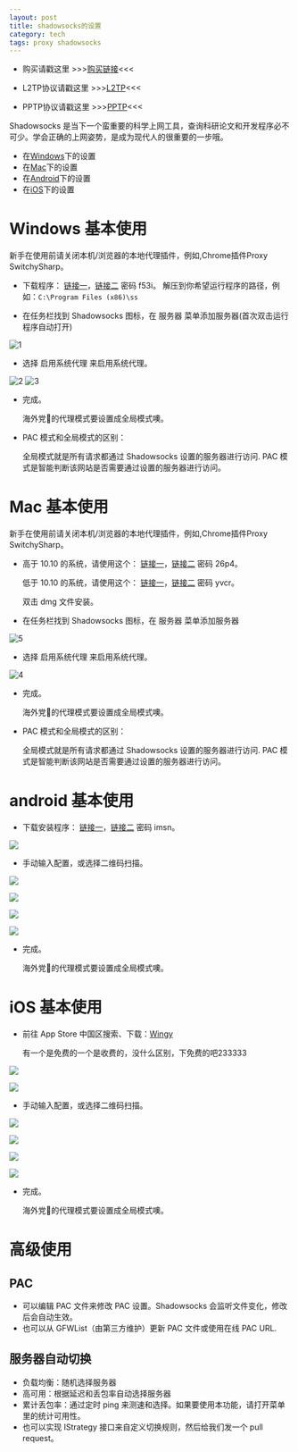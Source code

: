 ```yaml
---
layout: post
title: shadowsocks的设置
category: tech
tags: proxy shadowsocks
---
```


* 购买请戳这里 >>>[购买链接](http://wechat.kelu.org/charge)<<<
  
* L2TP协议请戳这里  >>>[L2TP](/tech/2017/03/15/L2TP-VPN-setting.html)<<<

* PPTP协议请戳这里  >>>[PPTP](/tech/2015/02/14/PPTP-VPN-setting.html)<<<

Shadowsocks 是当下一个蛮重要的科学上网工具，查询科研论文和开发程序必不可少。学会正确的上网姿势，是成为现代人的很重要的一步哦。

* 在[Windows](#windows)下的设置
* 在[Mac](#mac)下的设置
* 在[Android](#android)下的设置
* 在[iOS](#iOS)下的设置


<span id="windows"></span>

# Windows 基本使用

新手在使用前请关闭本机/浏览器的本地代理插件，例如,Chrome插件Proxy SwitchySharp。

* 下载程序： [链接一][ss_w]，[链接二][ss_w_baidu] 密码 f53i。 解压到你希望运行程序的路径，例如：`C:\Program Files (x86)\ss`

* 在任务栏找到 Shadowsocks 图标，在 服务器 菜单添加服务器(首次双击运行程序自动打开)

![1](http://7vigrt.com1.z0.glb.clouddn.com/blog/pic/201701/20170108223605.png)

* 选择 启用系统代理 来启用系统代理。

![2](http://7vigrt.com1.z0.glb.clouddn.com/blog/pic/201701/20170108223622.png)
![3](http://7vigrt.com1.z0.glb.clouddn.com/blog/pic/201701/20170108223615.png)

* 完成。

	海外党的代理模式要设置成全局模式噢。

* PAC 模式和全局模式的区别：

    全局模式就是所有请求都通过 Shadowsocks 设置的服务器进行访问.
PAC 模式是智能判断该网站是否需要通过设置的服务器进行访问。

<span id="mac"></span>

# Mac 基本使用

新手在使用前请关闭本机/浏览器的本地代理插件，例如,Chrome插件Proxy SwitchySharp。

*  高于 10.10 的系统，请使用这个： [链接一][ss_x]，[链接二][ss_x_baidu] 密码 26p4。

    低于 10.10 的系统，请使用这个： [链接一][ss_x2]，[链接二][ss_x2_baidu] 密码 yvcr。
    
    双击 dmg 文件安装。

* 在任务栏找到 Shadowsocks 图标，在 服务器 菜单添加服务器

![5](http://7vigrt.com1.z0.glb.clouddn.com/blog/pic/201701/D28973C0-7E48-46BC-997F-6470261382C1.png)

* 选择 启用系统代理 来启用系统代理。

![4](http://7vigrt.com1.z0.glb.clouddn.com/blog/pic/201701/4BFA4DCB-563A-453B-A4C7-942B25E85858.png)

* 完成。

	海外党的代理模式要设置成全局模式噢。

* PAC 模式和全局模式的区别：

    全局模式就是所有请求都通过 Shadowsocks 设置的服务器进行访问.
PAC 模式是智能判断该网站是否需要通过设置的服务器进行访问。

<span id="android"></span>

# android 基本使用

* 下载安装程序： [链接一][ss_a]，[链接二][ss_a_baidu] 密码 imsn。

![](http://7vigrt.com1.z0.glb.clouddn.com/blog/pic/201705/20170502195710.jpg)

* 手动输入配置，或选择二维码扫描。

[![](http://7vigrt.com1.z0.glb.clouddn.com/blog/pic/201705/QQ20170503001203.png)](http://wechat.kelu.org/dashboard)

![](http://7vigrt.com1.z0.glb.clouddn.com/blog/pic/201705/20170502195748.jpg)

![](http://7vigrt.com1.z0.glb.clouddn.com/blog/pic/201705/20170502195832.jpg)

![](http://7vigrt.com1.z0.glb.clouddn.com/blog/pic/201705/20170502200022.jpg)

* 完成。

	海外党的代理模式要设置成全局模式噢。

<span id="iOS"></span>

# iOS 基本使用

* 前往 App Store 中国区搜索、下载：[Wingy][ss_i]

    有一个是免费的一个是收费的，没什么区别，下免费的吧233333

![](http://7vigrt.com1.z0.glb.clouddn.com/blog/pic/201705/20170502173508.jpg)

![](http://7vigrt.com1.z0.glb.clouddn.com/blog/pic/201705/20170502194435.jpg)

* 手动输入配置，或选择二维码扫描。

[![](http://7vigrt.com1.z0.glb.clouddn.com/blog/pic/201705/QQ20170503001203.png)](http://wechat.kelu.org/dashboard)

![](http://7vigrt.com1.z0.glb.clouddn.com/blog/pic/201705/20170502194509.jpg)

![](http://7vigrt.com1.z0.glb.clouddn.com/blog/pic/201705/20170502194723.jpg)

![](http://7vigrt.com1.z0.glb.clouddn.com/blog/pic/201705/20170502194757.jpg)

* 完成。

	海外党的代理模式要设置成全局模式噢。

# 高级使用

## PAC
* 可以编辑 PAC 文件来修改 PAC 设置。Shadowsocks 会监听文件变化，修改后会自动生效。
* 也可以从 GFWList（由第三方维护）更新 PAC 文件或使用在线 PAC URL.

## 服务器自动切换

* 负载均衡：随机选择服务器
* 高可用：根据延迟和丢包率自动选择服务器
* 累计丢包率：通过定时 ping 来测速和选择。如果要使用本功能，请打开菜单里的统计可用性。
* 也可以实现 IStrategy 接口来自定义切换规则，然后给我们发一个 pull request。

[ss_w]: http://wechat.kelu.org/download/kelussW.zip
[ss_x]: http://wechat.kelu.org/download/kelussX.zip
[ss_x2]: http://wechat.kelu.org/download/kelussX2.zip
[ss_a]: http://wechat.kelu.org/download/kelussA.zip
[ss_i]: https://appsto.re/cn/19xBeb.i
[ss_w_baidu]: http://pan.baidu.com/s/1bFnQWm 
[ss_x_baidu]: http://pan.baidu.com/s/1dENVlAT
[ss_x2_baidu]: http://pan.baidu.com/s/1geFMUpP
[ss_a_baidu]: https://pan.baidu.com/s/1i5qXrc5
